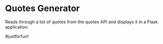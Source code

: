 # Quotes Generator

Reads through a list of quotes from the quotes API and displays it in a Flask application.

#justforfun!
